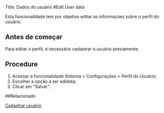 Title: Dados do usuário
#Edit User data

Esta funcionalidade tem por objetivo editar as informações sobre o perfil do usuário.

## Antes de começar

Para editar o perfil, é necessário cadastrar o usuário previamente.

## Procedure

1. Acessar a funcionalidade Sistema > Configurações > Perfil do Usuário;
2. Escolher a opção a ser edidata;
3. Clicar em "Salvar".


##Relacionado

[Cadastrar usuário](/pt-br/citsmart-esp-8/initial-settings/access-settings/user/users.html)
